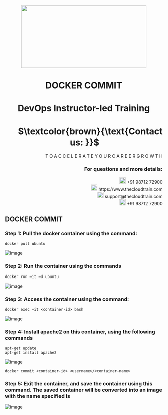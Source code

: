 <div align="center">
<img src=https://static.wixstatic.com/media/1c706c_a5df0ad56f894928bf858a74ba744b32~mv2.png/v1/fit/w_2500,h_1330,al_c/1c706c_a5df0ad56f894928bf858a74ba744b32~mv2.png width="400" height="200">
 </div>

# <div align="center"> DOCKER COMMIT </p>

# <div align="center"> DevOps Instructor-led Training </div>

# <div align="right"> $`\textcolor{brown}{\text{Contact us: }}`$  &emsp;&emsp;&emsp;&emsp;&emsp;&emsp;&emsp; </div>

<div align="right"> T O A C C E L E R A T E Y O U R C A R E E R G R O W T H </div>

### <div align="right"> For questions and more details: </div>

<div align="right"> <img src=https://w7.pngwing.com/pngs/759/922/png-transparent-telephone-logo-iphone-telephone-call-smartphone-phone-electronics-text-trademark-thumbnail.png width="20" height="20"> +91 98712 72900 </div>

<div align="right"> <img src=https://pbs.twimg.com/profile_images/1450734615946219520/jmBHQRRa_400x400.jpg width="20" height="20"> https://www.thecloudtrain.com </div>

<div align="right"> <img src=https://icons.iconarchive.com/icons/martz90/circle/512/email-icon.png width="20" height="20"> support@thecloudtrain.com </div>

<div align="right"> <img src=https://png.pngtree.com/png-vector/20221018/ourmid/pngtree-whatsapp-icon-png-image_6315990.png width="20" height="20"> +91 98712 72900 </div>

## DOCKER COMMIT

### Step 1: Pull the docker container using the command:

`docker pull ubuntu`

![image](https://user-images.githubusercontent.com/37858762/235541024-c6e182b3-331d-4f31-81a6-d217906b7bfc.png)

### Step 2: Run the container using the commands

`docker run –it –d ubuntu`

![image](https://user-images.githubusercontent.com/37858762/235541031-221856b3-2cb0-44f2-953f-447b5d018db1.png)

### Step 3: Access the container using the command:

`docker exec –it <container-id> bash`

![image](https://user-images.githubusercontent.com/37858762/235541045-a5841998-49d9-4987-9e5c-d762799c3da2.png)

### Step 4: Install apache2 on this container, using the following commands

```
apt-get update
apt-get install apache2
```

![image](https://user-images.githubusercontent.com/37858762/235541055-65fb10e6-29e0-4d52-82e3-f28033a436cf.png)

`docker commit <container-id> <username>/<container-name>`

### Step 5: Exit the container, and save the container using this command. The saved container will be converted into an image with the name specified is

![image](https://user-images.githubusercontent.com/37858762/235541073-54afcb7a-c627-4604-931e-82087e2742ea.png)

